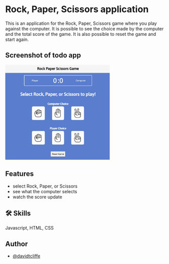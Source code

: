 # Rock, Paper, Scissors application

This is an application for the Rock, Paper, Scissors game where you play against the computer. It is possible to see the choice made by the computer and the total score of the game. It is also possible to reset the game and start again.


## Screenshot of todo app

<img src="images\rps-screenshot.jpg" alt="Screenshot Missing" height="300">

## Features

- select Rock, Paper, or Scissors
- see what the computer selects
- watch the score update 


## 🛠 Skills
Javascript, HTML, CSS


## Author
- [@davidtcliffe](https://github.com/davidcliffe)
